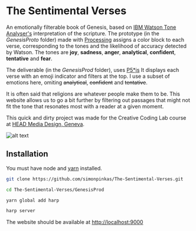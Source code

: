 # The Sentimental Verses
An emotionally filterable book of Genesis, based on [IBM Watson Tone Analyser's](https://www.ibm.com/watson/services/tone-analyzer/) interpretation of the scripture. The prototype (in the _GenesisProto_ folder) made with [Processing](http://processing.org) assigns a color block to each verse, corresponding to the tones and the likelihood of accuracy detected by Watson. The  tones are __joy__, __sadness__, __anger__, __analytical__, __confident__, __tentative__ and __fear__. 

The deliverable (in the _GenesisProd_ folder), uses [P5*js](https://p5js.org) It displays each verse with an emoji indicator and filters at the top. I use a subset of emotions here, omiting ~~analytical~~, ~~confident~~ and ~~tentative~~.

It is often said that religions are whatever people make them to be. This website allows us to go a bit further by filtering out passages that might not fit the tone that resonates most with a reader at a given moment.

This quick and dirty project was made for the Creative Coding Lab course at [HEAD Media Design, Geneva](https://www.hesge.ch/head/formations-recherche/master-en-media-design).

![alt text](https://raw.githubusercontent.com/simonpinkas/The-Sentimental-Verses/master/Screenshot.png "The Sentimental Verses Screenshot")

## Installation
You must have node and [yarn](https://yarnpkg.com/en/) installed. 

```sh
git clone https://github.com/simonpinkas/The-Sentimental-Verses.git

cd The-Sentimental-Verses/GenesisProd

yarn global add harp

harp server
```
The website should be available at <http://localhost:9000>